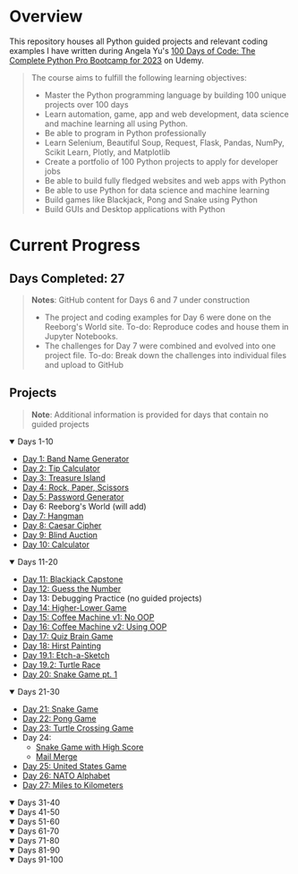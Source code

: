 # Overview

This repository houses all Python guided projects and relevant coding examples I have written during Angela Yu's [100 Days of Code: The Complete Python Pro Bootcamp for 2023](https://www.udemy.com/course/100-days-of-code/) on Udemy.

>The course aims to fulfill the following learning objectives:
>
>- Master the Python programming language by building 100 unique projects over 100 days
>- Learn automation, game, app and web development, data science and machine learning all using Python.
>- Be able to program in Python professionally
>- Learn Selenium, Beautiful Soup, Request, Flask, Pandas, NumPy, Scikit Learn, Plotly, and Matplotlib
>- Create a portfolio of 100 Python projects to apply for developer jobs
>- Be able to build fully fledged websites and web apps with Python
>- Be able to use Python for data science and machine learning
>- Build games like Blackjack, Pong and Snake using Python
>- Build GUIs and Desktop applications with Python

# Current Progress
## Days Completed: 27

>**Notes**:
>GitHub content for Days 6 and 7 under construction
>- The project and coding examples for Day 6 were done on the Reeborg's World site. To-do: Reproduce codes and house them in Jupyter Notebooks.
>- The challenges for Day 7 were combined and evolved into one project file. To-do: Break down the challenges into individual files and upload to GitHub

## Projects
>**Note**: Additional information is provided for days that contain no guided projects
<details open=""><summary>Days 1-10</summary>

- [Day 1: Band Name Generator](https://github.com/marilynyi/100-days-of-code-python/tree/main/days-01-10/day-01/band-name-generator)
- [Day 2: Tip Calculator](https://github.com/marilynyi/100-days-of-code-python/tree/main/days-01-10/day-02/tip-calculator)
- [Day 3: Treasure Island](https://github.com/marilynyi/100-days-of-code-python/tree/main/days-01-10/day-03/treasure-island)
- [Day 4: Rock, Paper, Scissors](https://github.com/marilynyi/100-days-of-code-python/tree/main/days-01-10/day-04/rock-paper-scissors)
- [Day 5: Password Generator](https://github.com/marilynyi/100-days-of-code-python/tree/main/days-01-10/day-05/password-generator)
- Day 6: Reeborg's World (will add)
- [Day 7: Hangman](https://github.com/marilynyi/100-days-of-code-python/tree/main/days-01-10/day-07--/hangman)
- [Day 8: Caesar Cipher](https://github.com/marilynyi/100-days-of-code-python/tree/main/days-01-10/day-08/caesar-cipher)
- [Day 9: Blind Auction](https://github.com/marilynyi/100-days-of-code-python/tree/main/days-01-10/day-09/blind-auction)
- [Day 10: Calculator](https://github.com/marilynyi/100-days-of-code-python/tree/main/days-01-10/day-10/calculator)
</details>
<details open=""><summary>Days 11-20</summary>

- [Day 11: Blackjack Capstone](https://github.com/marilynyi/100-days-of-code-python/tree/main/days-11-20/day-11/blackjack-capstone)
- [Day 12: Guess the Number](https://github.com/marilynyi/100-days-of-code-python/tree/main/days-11-20/day-12/guess-the-number)
- Day 13: Debugging Practice (no guided projects)
- [Day 14: Higher-Lower Game](https://github.com/marilynyi/100-days-of-code-python/tree/main/days-11-20/day-14/higher-lower-game)
- [Day 15: Coffee Machine v1: No OOP](https://github.com/marilynyi/100-days-of-code-python/tree/main/days-11-20/day-15/project)
- [Day 16: Coffee Machine v2: Using OOP](https://github.com/marilynyi/100-days-of-code-python/tree/main/days-11-20/day-16/coffee-machine)
- [Day 17: Quiz Brain Game](https://github.com/marilynyi/100-days-of-code-python/tree/main/days-11-20/day-17/quiz-brain)
- [Day 18: Hirst Painting](https://github.com/marilynyi/100-days-of-code-python/tree/main/days-11-20/day-18/hirst-painting)
- [Day 19.1: Etch-a-Sketch](https://github.com/marilynyi/100-days-of-code-python/tree/main/days-11-20/day-19/etch-a-sketch)
- [Day 19.2: Turtle Race](https://github.com/marilynyi/100-days-of-code-python/tree/main/days-11-20/day-19/turtle-race)
- [Day 20: Snake Game pt. 1](https://github.com/marilynyi/100-days-of-code-python/tree/main/days-11-20/day-20/snake-game-part-1)
</details>
<details open=""><summary>Days 21-30</summary>

- [Day 21: Snake Game](https://github.com/marilynyi/100-days-of-code-python/tree/main/days-21-30/day-21/snake-game)
- [Day 22: Pong Game](https://github.com/marilynyi/100-days-of-code-python/tree/main/days-21-30/day-22/pong-game)
- [Day 23: Turtle Crossing Game](https://github.com/marilynyi/100-days-of-code-python/tree/main/days-21-30/day-23/turtle-crossing-game)
- Day 24:
  - [Snake Game with High Score](https://github.com/marilynyi/100-days-of-code-python/tree/main/days-21-30/day-24/snake-game-with-high-score)
  - [Mail Merge](https://github.com/marilynyi/100-days-of-code-python/tree/main/days-21-30/day-24/mail-merge)
- [Day 25: United States Game](https://github.com/marilynyi/100-days-of-code-python/tree/main/days-21-30/day-25/united-states-game)
- [Day 26: NATO Alphabet](https://github.com/marilynyi/100-days-of-code-python/tree/main/days-21-30/day-26/nato-alphabet)
- [Day 27: Miles to Kilometers](https://github.com/marilynyi/100-days-of-code-python/tree/main/days-21-30/day-27/mile-to-km)
</details>
<details open=""><summary>Days 31-40</summary>
</details>
<details open=""><summary>Days 41-50</summary>
</details>
<details open=""><summary>Days 51-60</summary>
</details>
<details open=""><summary>Days 61-70</summary>
</details>
<details open=""><summary>Days 71-80</summary>
</details>
<details open=""><summary>Days 81-90</summary>
</details>
<details open=""><summary>Days 91-100</summary>
</details>

